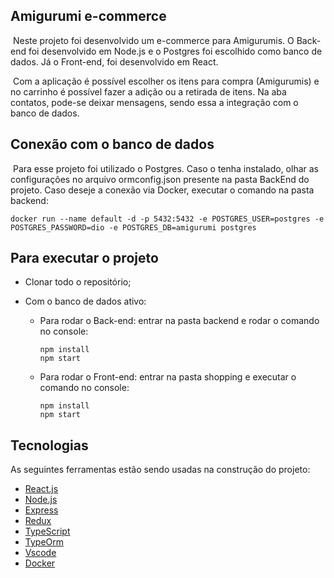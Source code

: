 ## Amigurumi e-commerce

​		Neste projeto foi desenvolvido um e-commerce para Amigurumis. O Back-end foi desenvolvido em Node.js e o Postgres foi escolhido como banco de dados. Já o Front-end, foi desenvolvido em React.

​		Com a aplicação é possível escolher os itens para compra (Amigurumis) e no carrinho é possível fazer a adição ou a retirada de itens. Na aba contatos, pode-se deixar mensagens, sendo essa a integração com o banco de dados.



## Conexão com o banco de dados

​		Para esse projeto foi utilizado o Postgres. Caso o tenha instalado, olhar as configurações no arquivo ormconfig.json presente na pasta BackEnd do projeto. Caso deseje a conexão via Docker, executar o comando na pasta backend:

```
docker run --name default -d -p 5432:5432 -e POSTGRES_USER=postgres -e POSTGRES_PASSWORD=dio -e POSTGRES_DB=amigurumi postgres
```



## Para executar o projeto

- Clonar todo o repositório; 

- Com o banco de dados ativo:

  - Para rodar o Back-end: entrar na pasta backend e rodar o comando no console:

    ```
    npm install
    npm start
    ```
  
    
  
  - Para rodar o Front-end: entrar na pasta shopping e executar o comando no console:
  
    ```
    npm install
    npm start
    ```





## Tecnologias

As seguintes ferramentas estão sendo usadas na construção do projeto:

- [React.js](https://pt-br.reactjs.org/)
- [Node.js](https://nodejs.org/)
- [Express](https://expressjs.com/pt-br/)
- [Redux](https://redux.js.org/)
- [TypeScript](https://www.typescriptlang.org/)
- [TypeOrm](https://typeorm.io/#/)
- [Vscode](https://code.visualstudio.com/)
- [Docker](https://docs.docker.com/)
